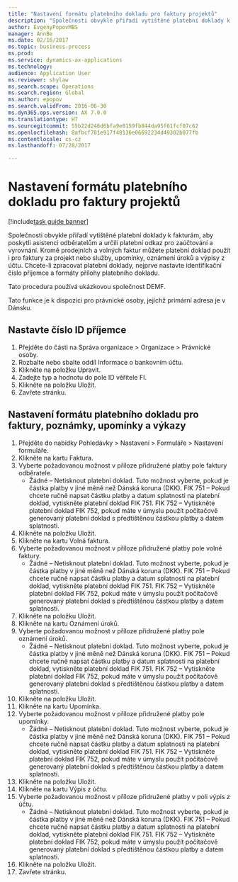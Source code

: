 ```yaml
--- 
title: "Nastavení formátu platebního dokladu pro faktury projektů"
description: "Společnosti obvykle přiřadí vytištěné platební doklady k fakturám, aby poskytli asistenci odběratelům a určili platební odkaz pro zaúčtování a vyrovnání."
author: EvgenyPopovMBS
manager: AnnBe
ms.date: 02/16/2017
ms.topic: business-process
ms.prod: 
ms.service: dynamics-ax-applications
ms.technology: 
audience: Application User
ms.reviewer: shylaw
ms.search.scope: Operations
ms.search.region: Global
ms.author: epopov
ms.search.validFrom: 2016-06-30
ms.dyn365.ops.version: AX 7.0.0
ms.translationtype: HT
ms.sourcegitcommit: 55b22d246d6bfa9e8159fb844da95f61fcf07c62
ms.openlocfilehash: 8afbcf781e917f48136e06692234d49302b077fb
ms.contentlocale: cs-cz
ms.lasthandoff: 07/28/2017

---
```

# <a name="set-up-payment-slip-format-for-project-invoices"></a>Nastavení formátu platebního dokladu pro faktury projektů

[!include[task guide banner](../../includes/task-guide-banner.md)]

Společnosti obvykle přiřadí vytištěné platební doklady k fakturám, aby poskytli asistenci odběratelům a určili platební odkaz pro zaúčtování a vyrovnání. Kromě prodejních a volných faktur můžete platební doklad použít i pro faktury za projekt nebo služby, upomínky, oznámení úroků a výpisy z účtu. Chcete-li zpracovat platební doklady, nejprve nastavte identifikační číslo příjemce a formáty přílohy platebního dokladu.

Tato procedura používá ukázkovou společnost DEMF. 

Tato funkce je k dispozici pro právnické osoby, jejichž primární adresa je v Dánsku.


## <a name="set-up-a-creditor-id-number"></a>Nastavte číslo ID příjemce
1. Přejděte do části na Správa organizace > Organizace > Právnické osoby.
2. Rozbalte nebo sbalte oddíl Informace o bankovním účtu.
3. Klikněte na položku Upravit.
4. Zadejte typ a hodnotu do pole ID věřitele FI.
5. Klikněte na položku Uložit.
6. Zavřete stránku.

## <a name="set-up-a-payment-slip-format-for-invoices-notes-letters-and-statements"></a>Nastavení formátu platebního dokladu pro faktury, poznámky, upomínky a výkazy
1. Přejděte do nabídky Pohledávky > Nastavení > Formuláře > Nastavení formuláře.
2. Klikněte na kartu Faktura.
3. Vyberte požadovanou možnost v příloze přidružené platby pole faktury odběratele.
    * Žádné – Netisknout platební doklad. Tuto možnost vyberte, pokud je částka platby v jiné měně než Dánská koruna (DKK).   FIK 751 – Pokud chcete ručně napsat částku platby a datum splatnosti na platební doklad, vytiskněte platební doklad FIK 751.   FIK 752 – Vytiskněte platební doklad FIK 752, pokud máte v úmyslu použít počítačově generovaný platební doklad s předtištěnou částkou platby a datem splatnosti.  
4. Klikněte na položku Uložit.
5. Klikněte na kartu Volná faktura.
6. Vyberte požadovanou možnost v příloze přidružené platby pole volné faktury.
    * Žádné – Netisknout platební doklad. Tuto možnost vyberte, pokud je částka platby v jiné měně než Dánská koruna (DKK).   FIK 751 – Pokud chcete ručně napsat částku platby a datum splatnosti na platební doklad, vytiskněte platební doklad FIK 751.   FIK 752 – Vytiskněte platební doklad FIK 752, pokud máte v úmyslu použít počítačově generovaný platební doklad s předtištěnou částkou platby a datem splatnosti.  
7. Klikněte na položku Uložit.
8. Klikněte na kartu Oznámení úroků.
9. Vyberte požadovanou možnost v příloze přidružené platby pole oznámení úroků.
    * Žádné – Netisknout platební doklad. Tuto možnost vyberte, pokud je částka platby v jiné měně než Dánská koruna (DKK).   FIK 751 – Pokud chcete ručně napsat částku platby a datum splatnosti na platební doklad, vytiskněte platební doklad FIK 751.   FIK 752 – Vytiskněte platební doklad FIK 752, pokud máte v úmyslu použít počítačově generovaný platební doklad s předtištěnou částkou platby a datem splatnosti.  
10. Klikněte na položku Uložit.
11. Klikněte na kartu Upomínka.
12. Vyberte požadovanou možnost v příloze přidružené platby pole upomínky.
    * Žádné – Netisknout platební doklad. Tuto možnost vyberte, pokud je částka platby v jiné měně než Dánská koruna (DKK).   FIK 751 – Pokud chcete ručně napsat částku platby a datum splatnosti na platební doklad, vytiskněte platební doklad FIK 751.   FIK 752 – Vytiskněte platební doklad FIK 752, pokud máte v úmyslu použít počítačově generovaný platební doklad s předtištěnou částkou platby a datem splatnosti.  
13. Klikněte na položku Uložit.
14. Klikněte na kartu Výpis z účtu.
15. Vyberte požadovanou možnost v příloze přidružené platby v poli výpis z účtu.
    * Žádné – Netisknout platební doklad. Tuto možnost vyberte, pokud je částka platby v jiné měně než Dánská koruna (DKK).   FIK 751 – Pokud chcete ručně napsat částku platby a datum splatnosti na platební doklad, vytiskněte platební doklad FIK 751.   FIK 752 – Vytiskněte platební doklad FIK 752, pokud máte v úmyslu použít počítačově generovaný platební doklad s předtištěnou částkou platby a datem splatnosti.  
16. Klikněte na položku Uložit.
17. Zavřete stránku.


